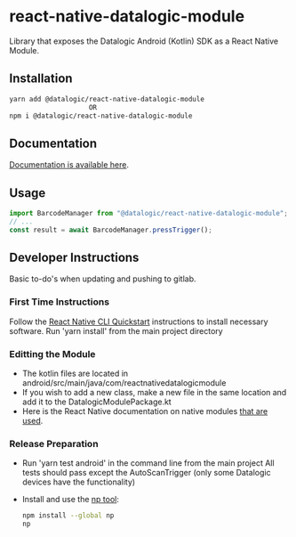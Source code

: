 # react-native-datalogic-module

Library that exposes the Datalogic Android (Kotlin) SDK as a React Native Module.

## Installation

```sh
yarn add @datalogic/react-native-datalogic-module
                    OR
npm i @datalogic/react-native-datalogic-module
```

## Documentation

[Documentation is available here](https://datalogic.github.io/reactnative).

## Usage

```js
import BarcodeManager from "@datalogic/react-native-datalogic-module";
// ...
const result = await BarcodeManager.pressTrigger();
```

## Developer Instructions

Basic to-do's when updating and pushing to gitlab.

### First Time Instructions

Follow the [React Native CLI Quickstart](https://reactnative.dev/docs/environment-setup) instructions to install necessary software. Run 'yarn install' from the main project directory

### Editting the Module

* The kotlin files are located in android/src/main/java/com/reactnativedatalogicmodule
* If you wish to add a new class, make a new file in the same location and add it to the DatalogicModulePackage.kt
* Here is the React Native documentation on native modules [that are used](https://reactnative.dev/docs/native-modules-intro).

### Release Preparation

* Run 'yarn test android' in the command line from the main project
    All tests should pass except the AutoScanTrigger (only some Datalogic devices have the functionality)

* Install and use the [np tool](https://github.com/sindresorhus/np):

  ``` bash
  npm install --global np
  np
  ```
  